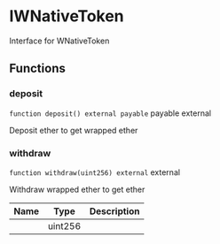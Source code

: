 

# IWNativeToken


Interface for WNativeToken







## Functions
### deposit


`function deposit() external payable` payable external

Deposit ether to get wrapped ether





### withdraw


`function withdraw(uint256) external`  external

Withdraw wrapped ether to get ether



| Name | Type | Description |
| ---- | ---- | ----------- |
|  | uint256 |  |





